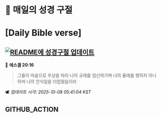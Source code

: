 # 🙏 매일의 성경 구절
# [Daily Bible verse]
## [![README에 성경구절 업데이트](https://github.com/DONGSUKA/first_test/actions/workflows/update-readme-bible.yml/badge.svg)](https://github.com/DONGSUKA/first_test/actions/workflows/update-readme-bible.yml)
<!-- START_BIBLE_VERSE -->
📖 **에스겔 20:16**
> 그들이 마음으로 우상을 따라 나의 규례를 업신여기며 나의 율례를 행하지 아니하며 나의 안식일을 더럽혔음이라

🕊️ _업데이트 시각: 2025-10-08 05:41:04 KST_
  <!-- END_BIBLE_VERSE -->
## GITHUB_ACTION
